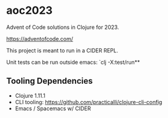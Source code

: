 # aoc2023

Advent of Code solutions in Clojure for 2023.

https://adventofcode.com/


This project is meant to run in a CIDER REPL.

Unit tests can be run outside emacs: `clj -X:test/run**

## Tooling Dependencies

* Clojure 1.11.1
* CLI tooling: https://github.com/practicalli/clojure-cli-config
* Emacs / Spacemacs w/ CIDER

